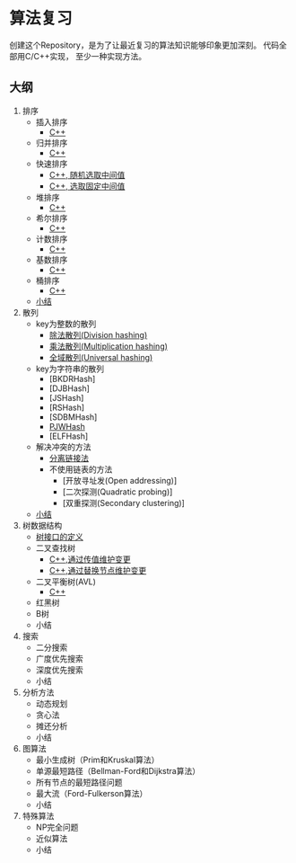 # 算法复习

创建这个Repository，是为了让最近复习的算法知识能够印象更加深刻。
代码全部用C/C++实现， 至少一种实现方法。

## 大纲

1. 排序
    * 插入排序
        * [C++](https://github.com/jing4seven/algorithm/blob/master/sort/insertsort.cc)
    * 归并排序
        * [C++](https://github.com/jing4seven/algorithm/blob/master/sort/mergesort.cc)
    * 快速排序
        * [C++, 随机选取中间值](https://github.com/jing4seven/algorithm/blob/master/sort/quicksort.cc)
        * [C++, 选取固定中间值](https://github.com/jing4seven/algorithm/blob/master/sort/quicksort2.cc)
    * 堆排序
        * [C++](https://github.com/jing4seven/algorithm/blob/master/sort/heapsort.cc)
    * 希尔排序
        * [C++](https://github.com/jing4seven/algorithm/blob/master/sort/shellsort.cc)
    * 计数排序
        * [C++](https://github.com/jing4seven/algorithm/blob/master/sort/countsort.cc)
    * 基数排序
        * [C++](https://github.com/jing4seven/algorithm/blob/master/sort/radixsort.cc)
    * 桶排序
        * [C++](https://github.com/jing4seven/algorithm/blob/master/sort/bucksort.cc)
    * [小结](https://github.com/jing4seven/algorithm/blob/master/sort/summary.md)
2. 散列
    * key为整数的散列
        * [除法散列(Division hashing)](https://github.com/jing4seven/algorithm/blob/master/hash/divi.hash.cc)
        * [乘法散列(Multiplication hashing)](https://github.com/jing4seven/algorithm/blob/master/hash/mult.hash.cc)
        * [全域散列(Universal hashing)](https://github.com/jing4seven/algorithm/blob/master/hash/uni.hash.cc)
    * key为字符串的散列
        * [BKDRHash]
        * [DJBHash]
        * [JSHash]
        * [RSHash]
        * [SDBMHash]
        * [PJWHash](https://github.com/jing4seven/algorithm/blob/master/hash/str.hash.ins1.cc)
        * [ELFHash]
    * 解决冲突的方法
        * [分离链接法](https://github.com/jing4seven/algorithm/blob/master/hash/linked.list.hashtable.cc)
        * 不使用链表的方法
            * [开放寻址发(Open addressing)]
            * [二次探测(Quadratic probing)]
            * [双重探测(Secondary clustering)]
    * [小结](https://github.com/jing4seven/algorithm/blob/master/hash/summary.md)
3. 树数据结构
    * [树接口的定义](https://github.com/jing4seven/algorithm/blog/master/tree/tree.definition.md)
    * 二叉查找树
        * [C++,通过传值维护变更](https://github.com/jing4seven/algorithm/blob/master/tree/search.tree.cc)
        * [C++,通过替换节点维护变更](https://github.com/jing4seven/algorithm/blob/master/tree/search.tree2.cc)
    * 二叉平衡树(AVL)
        * [C++](https://github.com/jing4seven/algorithm/blob/master/tree/avl.tree.cc)
    * 红黑树
    * B树
    * 小结
4. 搜索
    * 二分搜索
    * 广度优先搜索
    * 深度优先搜索
    * 小结
5. 分析方法
    * 动态规划
    * 贪心法
    * 摊还分析
    * 小结
6. 图算法
    * 最小生成树（Prim和Kruskal算法）
    * 单源最短路径（Bellman-Ford和Dijkstra算法）
    * 所有节点的最短路径问题
    * 最大流（Ford-Fulkerson算法）
    * 小结
7. 特殊算法
    * NP完全问题
    * 近似算法
    * 小结


